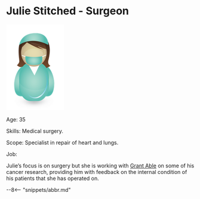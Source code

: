 <!-- SPDX-License-Identifier: CC-BY-4.0 -->
<!-- Copyright Contributors to the ODPi Egeria project. -->

# Julie Stitched - Surgeon

![Icon](julie-stitched.png)

Age: 35

Skills: Medical surgery.

Scope: Specialist in repair of heart and lungs.

Job:

Julie’s focus is on surgery but she is working with [Grant Able](/practices/coco-pharmaceuticals/personas/grant-able) on some of his cancer research, providing him with feedback on the internal condition of his patients that she has operated on.

--8<-- "snippets/abbr.md"

